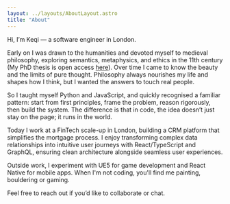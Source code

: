 ```yaml
---
layout: ../layouts/AboutLayout.astro
title: "About"
---
```


Hi, I’m Keqi — a software engineer in London.

<!-- ![Astro Paper](public/about-profile.jpg) -->

Early on I was drawn to the humanities and devoted myself to medieval philosophy, exploring semantics, metaphysics, and ethics in the 11th century (My PhD thesis is open access [here](https://www.repository.cam.ac.uk/items/1d9cdce9-5cef-4cea-a27f-25365fb35e3f)). Over time I came to know the beauty and the limits of pure thought. Philosophy always nourishes my life and shapes how I think, but I wanted the answers to touch real people. 

So I taught myself Python and JavaScript, and quickly recognised a familiar pattern: start from first principles, frame the problem, reason rigorously, then build the system. The difference is that in code, the idea doesn’t just stay on the page; it runs in the world.

Today I work at a FinTech scale-up in London, building a CRM platform that simplifies the mortgage process. I enjoy transforming complex data relationships into intuitive user journeys with React/TypeScript and GraphQL, ensuring clean architecture alongside seamless user experiences.

Outside work, I experiment with UE5 for game development and React Native for mobile apps. When I'm not coding, you'll find me painting, bouldering or gaming.

Feel free to reach out if you’d like to collaborate or chat.

